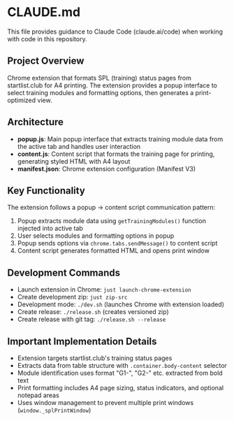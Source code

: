 # CLAUDE.md

This file provides guidance to Claude Code (claude.ai/code) when working with code in this repository.

## Project Overview
Chrome extension that formats SPL (training) status pages from startlist.club for A4 printing. The extension provides a popup interface to select training modules and formatting options, then generates a print-optimized view.

## Architecture
- **popup.js**: Main popup interface that extracts training module data from the active tab and handles user interaction
- **content.js**: Content script that formats the training page for printing, generating styled HTML with A4 layout
- **manifest.json**: Chrome extension configuration (Manifest V3)

## Key Functionality
The extension follows a popup → content script communication pattern:
1. Popup extracts module data using `getTrainingModules()` function injected into active tab
2. User selects modules and formatting options in popup
3. Popup sends options via `chrome.tabs.sendMessage()` to content script
4. Content script generates formatted HTML and opens print window

## Development Commands
- Launch extension in Chrome: `just launch-chrome-extension`
- Create development zip: `just zip-src`
- Development mode: `./dev.sh` (launches Chrome with extension loaded)
- Create release: `./release.sh` (creates versioned zip)
- Create release with git tag: `./release.sh --release`

## Important Implementation Details
- Extension targets startlist.club's training status pages
- Extracts data from table structure with `.container.body-content` selector
- Module identification uses format "G1-", "G2-" etc. extracted from bold text
- Print formatting includes A4 page sizing, status indicators, and optional notepad areas
- Uses window management to prevent multiple print windows (`window._splPrintWindow`)